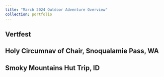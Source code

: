 ```yaml
---
title: "March 2024 Outdoor Adventure Overview"
collection: portfolio
---
```

## Vertfest

<div class="strava-embed-placeholder" data-embed-type="activity" data-embed-id="10876604246" data-style="standard" data-from-embed="false"></div><script src="https://strava-embeds.com/embed.js"></script>

## Holy Circumnav of Chair, Snoqualamie Pass, WA

<div class="strava-embed-placeholder" data-embed-type="activity" data-embed-id="10926999063" data-style="standard" data-from-embed="false"></div><script src="https://strava-embeds.com/embed.js"></script>

## Smoky Mountains Hut Trip, ID

<div class="strava-embed-placeholder" data-embed-type="activity" data-embed-id="11057708251" data-style="standard" data-from-embed="false"></div><script src="https://strava-embeds.com/embed.js"></script>